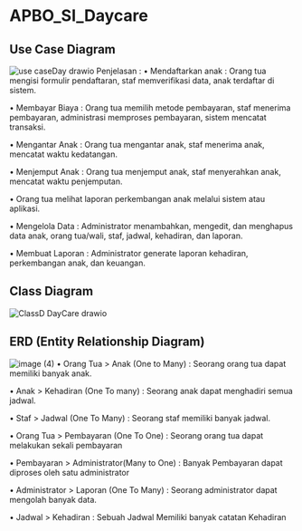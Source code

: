 # APBO_SI_Daycare

## Use Case Diagram
![use caseDay drawio](https://github.com/AZHRaihan/APBO_SI_Daycare/assets/145973780/7cf00916-ca55-4cf1-a7ee-bd6d77624cc2)
Penjelasan : 
•	Mendaftarkan anak : Orang tua mengisi formulir pendaftaran, staf memverifikasi data, anak terdaftar di sistem.

•	Membayar Biaya : Orang tua memilih metode pembayaran, staf menerima pembayaran, administrasi memproses pembayaran, sistem mencatat transaksi.

•	Mengantar Anak : Orang tua mengantar anak, staf menerima anak, mencatat waktu kedatangan.

•	Menjemput Anak : Orang tua menjemput anak, staf menyerahkan anak, mencatat waktu penjemputan.

•	Orang tua melihat laporan perkembangan anak melalui sistem atau aplikasi.

•	Mengelola Data : Administrator menambahkan, mengedit, dan menghapus data anak, orang tua/wali, staf, jadwal, kehadiran, dan laporan.

•	Membuat Laporan : Administrator generate laporan kehadiran, perkembangan anak, dan keuangan.

## Class Diagram
![ClassD DayCare drawio](https://github.com/AZHRaihan/APBO_SI_Daycare/assets/145973780/d35d244a-fc8c-462f-b3a9-c148f320d2a3)
## ERD (Entity Relationship Diagram)
![image (4)](https://github.com/AZHRaihan/APBO_SI_Daycare/assets/145973780/f618b231-acbd-4268-935b-0bf56b3e25a8)
•	Orang Tua > Anak (One to Many) : Seorang orang tua dapat memiliki banyak anak.

•	Anak > Kehadiran (One To many) : Seorang anak dapat menghadiri semua jadwal.

•	Staf > Jadwal (One To Many) : Seorang staf memiliki banyak jadwal.

•	Orang Tua > Pembayaran (One To One) : Seorang orang tua dapat melakukan sekali pembayaran

•	Pembayaran > Administrator(Many to One) : Banyak Pembayaran dapat diproses oleh satu administrator

•	Administrator > Laporan (One To Many) : Seorang administrator dapat mengolah banyak data.

•	Jadwal > Kehadiran : Sebuah Jadwal Memiliki banyak catatan Kehadiran
